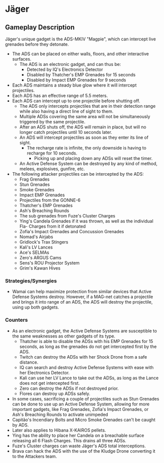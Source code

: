 # Jäger

## Gameplay Description

Jäger's unique gadget is the ADS-MKIV "Magpie", which can intercept live grenades before they detonate.

- The ADS can be placed on either walls, floors, and other interactive surfaces.
  - The ADS is an electronic gadget, and can thus be:
    - Detected by IQ's Electronics Detector
    - Disabled by Thatcher's EMP Grenades for 15 seconds
    - Disabled by Impact EMP Grenades for 9 seconds
- Each ADS maintains a steady blue glow where it will intercept projectiles.
- Each ADS has an effective range of 5.5 meters.
- Each ADS can intercept up to one projectile before shutting off.
  - The ADS only intercepts projectiles that are in their detection range while also having a direct line of sight to them.
  - Multiple ADSs covering the same area will not be simultaneously triggered by the same projectile.
  - After an ADS shuts off, the ADS will remain in place, but will no longer catch projectiles until 10 seconds later.
  - An ADS will intercept projectiles as soon as they enter its line of sight.
    - The recharge rate is infinite, the only downside is having to recharge for 10 seconds.
      - Picking up and placing down any ADSs will reset the timer.
  - An Active Defense System can be destroyed by any kind of method, melees, explosives, gunfire, etc.
- The following attacker projectiles can be intercepted by the ADS:
  - Frag Grenades
  - Stun Grenades
  - Smoke Grenades
  - Impact EMP Grenades
  - Projectiles from the GONNE-6
  - Thatcher's EMP Grenades
  - Ash's Breaching Rounds
  - The sub grenades from Fuze's Cluster Charges
  - Ying's Candela Grenades if it was thrown, as well as the individual Fla- Charges from it if detonated
  - Zofia's Impact Grenades and Concussion Grenades
  - Nomad's Airjabs
  - Gridlock's Trax Stingers
  - Kali's LV Lances
  - Ace's SELMAs
  - Zero's ARGUS Cams
  - Sens's ROU Projector System
  - Grim's Kawan Hives

### Strategies/Synergies

- Wamai can help maximize protection from similar devices that Active Defense Systems destroy. However, if a MAG-net catches a projectile and brings it into range of an ADS, the ADS will destroy the projectile, using up both gadgets.

### Counters

- As an electronic gadget, the Active Defense Systems are susceptible to the same weaknesses as other gadgets of its type.
  - Thatcher is able to disable the ADSs with his EMP Grenades for 15 seconds, as long as the grenades do not get intercepted first by the ADS.
  - Twitch can destroy the ADSs with her Shock Drone from a safe distance.
  - IQ can search and destroy Active Defense Systems with ease with her Electronics Detector.
  - Kali can use her LV Lance to take out the ADSs, as long as the Lance does not get intercepted first.
  - Zero can destroy the ADSs if not destroyed prior.
  - Flores can destroy up ADSs safely.
- In some cases, sacrificing a couple of projectiles such as Stun Grenades can be done to use up an Active Defense System, allowing for more important gadgets, like Frag Grenades, Zofia's Impact Grenades, or Ash's Breaching Rounds to activate unimpeded
- Capitão's Incendiary Bolts and Micro Smoke Grenades can't be caught by ADS.
- Later also applies to Hibana X-KAIROS pellets.
- Ying has the ability to place her Candela on a breachable surface releasing all 6 Flash Charges. This drains all three ADSs.
- Fuze's Cluster charges can waste Jäger's ADS total interceptions.
- Brava can hack the ADS with the use of the Kludge Drone converting it to the Attackers team.
